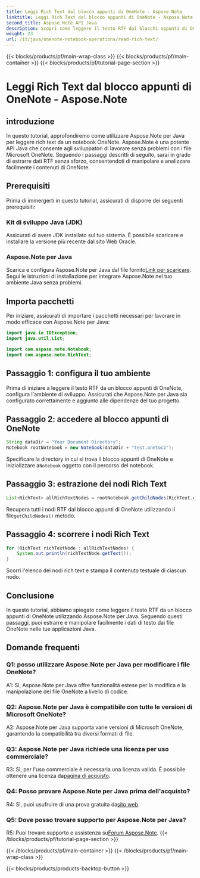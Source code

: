 ```yaml
---
title: Leggi Rich Text dal blocco appunti di OneNote - Aspose.Note
linktitle: Leggi Rich Text dal blocco appunti di OneNote - Aspose.Note
second_title: Aspose.Note API Java
description: Scopri come leggere il testo RTF dai blocchi appunti di OneNote utilizzando Aspose.Note per Java. Migliora le tue applicazioni Java con la perfetta integrazione di OneNote.
weight: 23
url: /it/java/onenote-notebook-operations/read-rich-text/
---
```


{{< blocks/products/pf/main-wrap-class >}}
{{< blocks/products/pf/main-container >}}
{{< blocks/products/pf/tutorial-page-section >}}

# Leggi Rich Text dal blocco appunti di OneNote - Aspose.Note

## introduzione

In questo tutorial, approfondiremo come utilizzare Aspose.Note per Java per leggere rich text da un notebook OneNote. Aspose.Note è una potente API Java che consente agli sviluppatori di lavorare senza problemi con i file Microsoft OneNote. Seguendo i passaggi descritti di seguito, sarai in grado di estrarre dati RTF senza sforzo, consentendoti di manipolare e analizzare facilmente i contenuti di OneNote.

## Prerequisiti

Prima di immergerti in questo tutorial, assicurati di disporre dei seguenti prerequisiti:

### Kit di sviluppo Java (JDK)

Assicurati di avere JDK installato sul tuo sistema. È possibile scaricare e installare la versione più recente dal sito Web Oracle.

### Aspose.Note per Java

 Scarica e configura Aspose.Note per Java dal file fornito[Link per scaricare](https://releases.aspose.com/note/java/). Segui le istruzioni di installazione per integrare Aspose.Note nel tuo ambiente Java senza problemi.

## Importa pacchetti

Per iniziare, assicurati di importare i pacchetti necessari per lavorare in modo efficace con Aspose.Note per Java:

```java
import java.io.IOException;
import java.util.List;

import com.aspose.note.Notebook;
import com.aspose.note.RichText;
```

## Passaggio 1: configura il tuo ambiente

Prima di iniziare a leggere il testo RTF da un blocco appunti di OneNote, configura l'ambiente di sviluppo. Assicurati che Aspose.Note per Java sia configurato correttamente e aggiunto alle dipendenze del tuo progetto.

## Passaggio 2: accedere al blocco appunti di OneNote

```java
String dataDir = "Your Document Directory";
Notebook rootNotebook = new Notebook(dataDir + "test.onetoc2");
```

 Specificare la directory in cui si trova il blocco appunti di OneNote e inizializzare a`Notebook` oggetto con il percorso del notebook.

## Passaggio 3: estrazione dei nodi Rich Text

```java
List<RichText> allRichTextNodes = rootNotebook.getChildNodes(RichText.class);
```

 Recupera tutti i nodi RTF dal blocco appunti di OneNote utilizzando il file`getChildNodes()` metodo.

## Passaggio 4: scorrere i nodi Rich Text

```java
for (RichText richTextNode : allRichTextNodes) {
    System.out.println(richTextNode.getText());
}
```

Scorri l'elenco dei nodi rich text e stampa il contenuto testuale di ciascun nodo.

## Conclusione

In questo tutorial, abbiamo spiegato come leggere il testo RTF da un blocco appunti di OneNote utilizzando Aspose.Note per Java. Seguendo questi passaggi, puoi estrarre e manipolare facilmente i dati di testo dai file OneNote nelle tue applicazioni Java.

## Domande frequenti

### Q1: posso utilizzare Aspose.Note per Java per modificare i file OneNote?

A1: Sì, Aspose.Note per Java offre funzionalità estese per la modifica e la manipolazione dei file OneNote a livello di codice.

### Q2: Aspose.Note per Java è compatibile con tutte le versioni di Microsoft OneNote?

A2: Aspose.Note per Java supporta varie versioni di Microsoft OneNote, garantendo la compatibilità tra diversi formati di file.

### Q3: Aspose.Note per Java richiede una licenza per uso commerciale?

 R3: Sì, per l'uso commerciale è necessaria una licenza valida. È possibile ottenere una licenza da[pagina di acquisto](https://purchase.aspose.com/buy).

### Q4: Posso provare Aspose.Note per Java prima dell'acquisto?

 R4: Sì, puoi usufruire di una prova gratuita da[sito web](https://releases.aspose.com/).

### Q5: Dove posso trovare supporto per Aspose.Note per Java?

 R5: Puoi trovare supporto e assistenza su[Forum Aspose.Note](https://forum.aspose.com/c/note/28).
{{< /blocks/products/pf/tutorial-page-section >}}

{{< /blocks/products/pf/main-container >}}
{{< /blocks/products/pf/main-wrap-class >}}

{{< blocks/products/products-backtop-button >}}
